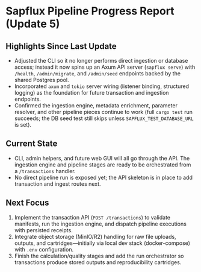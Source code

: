 # Sapflux Pipeline Progress Report (Update 5)

## Highlights Since Last Update
- Adjusted the CLI so it no longer performs direct ingestion or database access; instead it now spins up an Axum API server (`sapflux serve`) with `/health`, `/admin/migrate`, and `/admin/seed` endpoints backed by the shared Postgres pool.
- Incorporated `axum` and `tokio` server wiring (listener binding, structured logging) as the foundation for future transaction and ingestion endpoints.
- Confirmed the ingestion engine, metadata enrichment, parameter resolver, and other pipeline pieces continue to work (full `cargo test` run succeeds; the DB seed test still skips unless `SAPFLUX_TEST_DATABASE_URL` is set).

## Current State
- CLI, admin helpers, and future web GUI will all go through the API. The ingestion engine and pipeline stages are ready to be orchestrated from a `/transactions` handler.
- No direct pipeline run is exposed yet; the API skeleton is in place to add transaction and ingest routes next.

## Next Focus
1. Implement the transaction API (`POST /transactions`) to validate manifests, run the ingestion engine, and dispatch pipeline executions with persisted receipts.
2. Integrate object storage (MinIO/R2) handling for raw file uploads, outputs, and cartridges—initially via local dev stack (docker-compose) with `.env` configuration.
3. Finish the calculation/quality stages and add the run orchestrator so transactions produce stored outputs and reproducibility cartridges.
